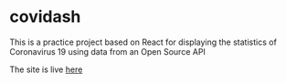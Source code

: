 # covidash

This is a practice project based on React for displaying the statistics of Coronavirus 19 using data from an Open Source API

The site is live [here](https://siechristian.github.io/covidash)
